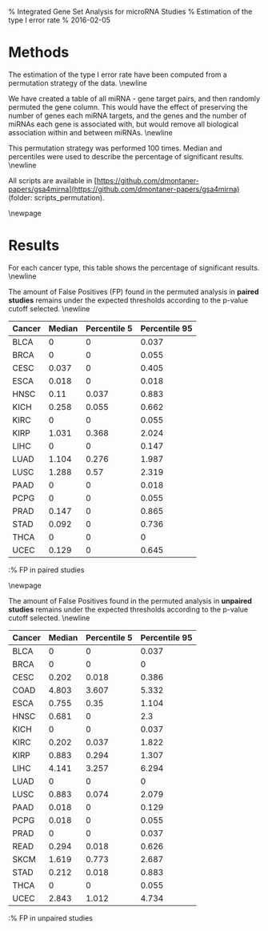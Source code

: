 % Integrated Gene Set Analysis for microRNA Studies
% Estimation of the type I error rate
% 2016-02-05



Methods
===============================================================

The estimation of the type I error rate have been computed from a permutation strategy of the data. 
\newline

We have created a table of all miRNA - gene target pairs, and then randomly
permuted the gene column. This would have the effect of preserving the number of genes each
miRNA targets, and the genes and the number of miRNAs each gene is associated with, but
would remove all biological association within and between miRNAs.
\newline

This permutation strategy was performed 100 times. Median and percentiles were used to describe the percentage of significant results.
\newline

All scripts are available in [https://github.com/dmontaner-papers/gsa4mirna](https://github.com/dmontaner-papers/gsa4mirna)
(folder: scripts_permutation).

\newpage


Results
===============================================================

For each cancer type, this table shows the percentage of significant results. 
\newline

The amount of False Positives (FP) found in the permuted analysis in **paired studies** remains under the expected thresholds according to the p-value cutoff selected.
\newline


| Cancer | Median | Percentile 5 | Percentile 95 |
|--------|------------------------|--------------------------|--------------------------|
| BLCA| 0| 0| 0.037|
| BRCA| 0| 0| 0.055|
| CESC| 0.037| 0| 0.405|
| ESCA| 0.018| 0| 0.018|
| HNSC| 0.11| 0.037| 0.883|
| KICH| 0.258| 0.055| 0.662|
| KIRC| 0| 0| 0.055|
| KIRP| 1.031| 0.368| 2.024|
| LIHC| 0| 0| 0.147|
| LUAD| 1.104| 0.276| 1.987|
| LUSC| 1.288| 0.57| 2.319|
| PAAD| 0| 0| 0.018|
| PCPG| 0| 0| 0.055|
| PRAD| 0.147| 0| 0.865|
| STAD| 0.092| 0| 0.736|
| THCA| 0| 0| 0|
| UCEC| 0.129| 0| 0.645|


:% FP in paired studies

\newpage

The amount of False Positives found in the permuted analysis in **unpaired studies** remains under the expected thresholds according to the p-value cutoff selected.
\newline




| Cancer | Median | Percentile 5 | Percentile 95 |
|--------|------------------------|--------------------------|--------------------------|
| BLCA| 0| 0| 0.037|
| BRCA| 0| 0| 0|
| CESC| 0.202| 0.018| 0.386|
| COAD| 4.803| 3.607| 5.332|
| ESCA| 0.755| 0.35| 1.104|
| HNSC| 0.681| 0| 2.3|
| KICH| 0| 0| 0.037|
| KIRC| 0.202| 0.037| 1.822|
| KIRP| 0.883| 0.294| 1.307|
| LIHC| 4.141| 3.257| 6.294|
| LUAD| 0| 0| 0|
| LUSC| 0.883| 0.074| 2.079|
| PAAD| 0.018| 0| 0.129|
| PCPG| 0.018| 0| 0.055|
| PRAD| 0| 0| 0.037|
| READ| 0.294| 0.018| 0.626|
| SKCM| 1.619| 0.773| 2.687|
| STAD| 0.212| 0.018| 0.883|
| THCA| 0| 0| 0.055|
| UCEC| 2.843| 1.012| 4.734|


:% FP in unpaired studies
